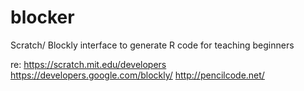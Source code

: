# blocker
Scratch/ Blockly interface to generate R code for teaching beginners

re: 
  https://scratch.mit.edu/developers
  https://developers.google.com/blockly/
  http://pencilcode.net/
  
  
